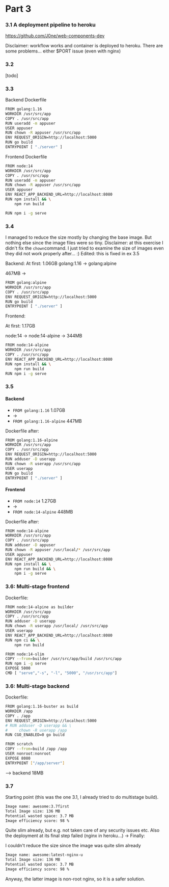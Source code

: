 
# Part 3

### 3.1 A deployment pipeline to heroku

https://github.com/J0ne/web-components-dev

Disclaimer: workflow works and container is deployed to heroku. There are some problems... either $PORT issue (even with nginx) 

### 3.2
[todo]


### 3.3

Backend Dockerfile
```sh
FROM golang:1.16
WORKDIR /usr/src/app
COPY . /usr/src/app
RUN useradd -m appuser
USER appuser
RUN chown -R appuser /usr/src/app
ENV REQUEST_ORIGIN=http://localhost:5000
RUN go build
ENTRYPOINT [ "./server" ]
```

Frontend Dockerfile
```sh
FROM node:14
WORKDIR /usr/src/app
COPY . /usr/src/app
RUN useradd -m appuser
RUN chown -R appuser /usr/src/app
USER appuser
ENV REACT_APP_BACKEND_URL=http://localhost:8080
RUN npm install && \
    npm run build

RUN npm i -g serve
```
### 3.4

I managed to reduce the size mostly by changing the base image. But nothing else since the image files were so tiny.
Disclaimer: at this exercise I didn't fix the ``chown``command. I just tried to examine the size of images even they did not work properly after... :)
Edited: this is fixed in ex 3.5

Backend:
At first: 1.06GB 
golang:1.16 -> golang:alpine

 467MB 
->
```sh
FROM golang:alpine
WORKDIR /usr/src/app
COPY . /usr/src/app
ENV REQUEST_ORIGIN=http://localhost:5000
RUN go build
ENTRYPOINT [ "./server" ]
```

Frontend:

At first: 1.17GB

node:14 -> node:14-alpine
-> 344MB
```sh
FROM node:14-alpine
WORKDIR /usr/src/app
COPY . /usr/src/app
ENV REACT_APP_BACKEND_URL=http://localhost:8080
RUN npm install && \
    npm run build
RUN npm i -g serve
```

### 3.5


#### Backend

* ``FROM golang:1.16``          1.07GB
*  ->
* ``FROM golang:1.16-alpine``   447MB

Dockerfile after:
```sh
FROM golang:1.16-alpine
WORKDIR /usr/src/app
COPY . /usr/src/app
ENV REQUEST_ORIGIN=http://localhost:5000
RUN adduser -D userapp
RUN chown -R userapp /usr/src/app
USER userapp
RUN go build
ENTRYPOINT [ "./server" ]
```

#### Frontend

* ``FROM node:14``               1.27GB
* ->
* ``FROM node:14-alpine``        448MB

Dockerfile after:
```sh
FROM node:14-alpine
WORKDIR /usr/src/app
COPY . /usr/src/app
RUN adduser -D appuser
RUN chown -R appuser /usr/local/* /usr/src/app
USER appuser
ENV REACT_APP_BACKEND_URL=http://localhost:8080
RUN npm install && \
    npm run build && \
    npm i -g serve
```



### 3.6: Multi-stage frontend

Dockerfile:
```sh
FROM node:14-alpine as builder
WORKDIR /usr/src/app
COPY . /usr/src/app
RUN adduser -D userapp
RUN chown -R userapp /usr/local/ /usr/src/app
USER userapp
ENV REACT_APP_BACKEND_URL=http://localhost:8080
RUN npm ci && \
    npm run build

FROM node:14-slim
COPY --from=builder /usr/src/app/build /usr/src/app
RUN npm i -g serve
EXPOSE 5000
CMD [ "serve","-s", "-l", "5000", "/usr/src/app"]
```

### 3.6: Multi-stage backend

Dockerfile:
```sh
FROM golang:1.16-buster as build
WORKDIR /app
COPY . /app
ENV REQUEST_ORIGIN=http://localhost:5000
# RUN adduser -D userapp && \
#     chown -R userapp /app
RUN CGO_ENABLED=0 go build

FROM scratch
COPY --from=build /app /app
USER nonroot:nonroot
EXPOSE 8080
ENTRYPOINT ["/app/server"]
```
--> backend 18MB

### 3.7

Starting point (this was the one 3.1, I already tried to do multistage build).
```sh
Image name: awesome:3.7first 
Total Image size: 136 MB
Potential wasted space: 3.7 MB
Image efficiency score: 98 %  
```
Quite slim already, but e.g. not taken care of any security issues etc. Also the deployment at its final step failed (nginx in heroku...)
->
Finally:

I couldn't reduce the size since the image was quite slim already
```sh
Image name: awesome:latest-nginx-u
Total Image size: 136 MB
Potential wasted space: 3.7 MB
Image efficiency score: 98 %                                          
```
Anyway, the latter image is non-root nginx, so it is a safer solution.
